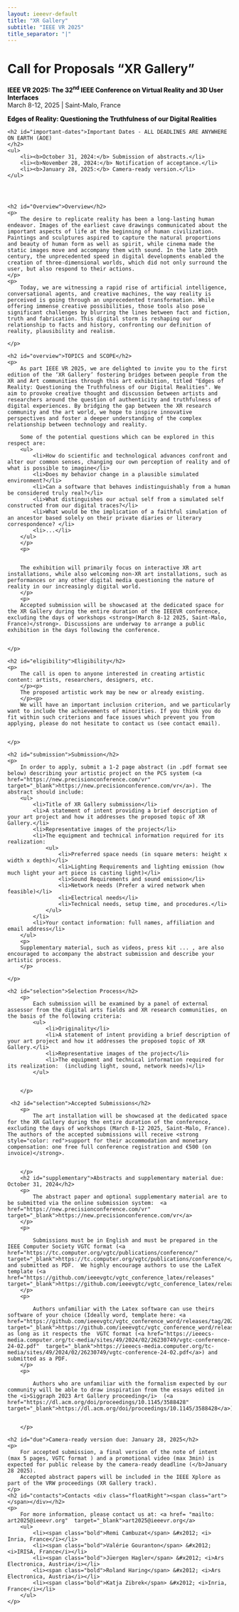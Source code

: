 ```yaml
---
layout: ieeevr-default
title: "XR Gallery"
subtitle: "IEEE VR 2025"
title_separator: "|"
---
```


<script type="text/javascript">
    $(document).ready(function(){
		var email = ""; 
		var domain = "ieeevr.org"; 

	    email = "art2025"; 		
		$(".art").html("<span class='text-nowrap'><a href=javascript:location='" + "mail" + "to:" + email + "@" + domain + "'><i class='fas fa-fw fa-envelope-square emailIconSm' style=''></i><i class='emailTextSm'>" + email + "@" + domain + "</a></i></span>");            
	});
</script>

<div>
    <h1 id="cfp-demos">Call for Proposals <strong>“XR Gallery”</strong>
<div class="floatRight"><span class="art"></span></div></h1>
    <p>
        <strong style="color: black">IEEE VR 2025: The 32<sup>nd</sup> IEEE Conference on Virtual Reality and 3D User Interfaces</strong><br />
            March 8-12, 2025 | Saint-Malo, France
    </p> 
      <p>
        <strong style="color: black">Edges of Reality: Questioning the Truthfulness of our Digital Realities</strong><br />
    </p>   
</div>

<div>

    <h2 id="important-dates">Important Dates - ALL DEADLINES ARE ANYWHERE ON EARTH (AOE)
    </h2>
    <ul>
        <li><b>October 31, 2024:</b> Submission of abstracts.</li>
        <li><b>November 28, 2024:</b> Notification of acceptance.</li>
        <li><b>January 28, 2025:</b> Camera-ready version.</li>
    </ul>
 
  
   

    <h2 id="Overview">Overview</h2>
    <p>
        The desire to replicate reality has been a long-lasting human endeavor. Images of the earliest cave drawings communicated about the important aspects of life at the beginning of human civilization. Paintings and sculptures aspired to capture the natural proportions and beauty of human form as well as spirit, while cinema made the static images move and accompany them with sound. In the late 20th century, the unprecedented speed in digital developments enabled the creation of three-dimensional worlds, which did not only surround the user, but also respond to their actions.
    </p>
    <p>
        Today, we are witnessing a rapid rise of artificial intelligence, conversational agents, and creative machines, the way reality is perceived is going through an unprecedented transformation. While offering immense creative possibilities, those tools also pose significant challenges by blurring the lines between fact and fiction, truth and fabrication. This digital storm is reshaping our relationship to facts and history, confronting our definition of reality, plausibility and realism.

    </p>

    <h2 id="overview">TOPICS and SCOPE</h2>
    <p>
        As part IEEE VR 2025, we are delighted to invite you to the first edition of the ‘XR Gallery’ fostering bridges between people from the XR and Art communities through this art exhibition, titled "Edges of Reality: Questioning the Truthfulness of our Digital Realities". We aim to provoke creative thought and discussion between artists and researchers around the question of authenticity and truthfulness of digital experiences. By bridging the gap between the XR research community and the art world, we hope to inspire innovative perspectives and foster a deeper understanding of the complex relationship between technology and reality.
       
        Some of the potential questions which can be explored in this respect are: 
        <ul>
            <li>How do scientific and technological advances confront and alter our common senses, changing our own perception of reality and of what is possible to imagine</li>
            <li>Does my behavior change in a plausible simulated environment?</li>
            <li>Can a software that behaves indistinguishably from a human be considered truly real?</li>
            <li>What distinguishes our actual self from a simulated self constructed from our digital traces?</li>
            <li>What would be the implication of a faithful simulation of an ancestor based solely on their private diaries or literary correspondence? </li>
            <li>...</li>
        </ul>
        </p>
        <p>


        The exhibition will primarily focus on interactive XR art installations, while also welcoming non-XR art installations, such as performances or any other digital media questioning the nature of reality in our increasingly digital world. 
        </p>
        <p>
        Accepted submission will be showcased at the dedicated space for the XR Gallery during the entire duration of the IEEEVR conference, excluding the days of workshops <strong>(March 8-12 2025, Saint-Malo, France)</strong>. Discussions are underway to arrange a public exhibition in the days following the conference.

    
    </p>
    
    <h2 id="eligibility">Eligibility</h2>
    <p>
        The call is open to anyone interested in creating artistic content: artists, researchers, designers, etc.
        </p><p>
        The proposed artistic work may be new or already existing.
        </p><p>
        We will have an important inclusion criterion, and we particularly want to include the achievements of minorities. If you think you do fit within such criterions and face issues which prevent you from applying, please do not hesitate to contact us (see contact email).   


    </p>

    <h2 id="submission">Submission</h2>
    <p>
        In order to apply, submit a 1-2 page abstract (in .pdf format see below) describing your artistic project on the PCS system (<a href="https://new.precisionconference.com/vr"  target="_blank">https://new.precisionconference.com/vr</a>). The abstract should include:
        <ul>
            <li>Title of XR Gallery submission</li>
            <li>A statement of intent providing a brief description of your art project and how it addresses the proposed topic of XR Gallery.</li>
            <li>Representative images of the project</li>
            <li>The equipment and technical information required for its realization:
                <ul>
                    <li>Preferred space needs (in square meters: height x width x depth)</li>
                    <li>Lighting Requirements and lighting emission (how much light your art piece is casting light)</li>
                    <li>Sound Requirements and sound emission</li>
                    <li>Network needs (Prefer a wired network when feasible)</li>
                    <li>Electrical needs</li>
                    <li>Technical needs, setup time, and procedures.</li>
                </ul>
            </li>
            <li>Your contact information: full names, affiliation and email address</li>
        </ul>
        <p>
        Supplementary material, such as videos, press kit ... , are also encouraged to accompany the abstract submission and describe your artistic process.
        </p>

    </p>

    <h2 id="selection">Selection Process</h2>
        <p>
            Each submission will be examined by a panel of external assessor from the digital arts fields and XR research communities, on the basis of the following criteria:
            <ul>
                <li>Originality</li>
                <li>A statement of intent providing a brief description of your art project and how it addresses the proposed topic of XR Gallery.</li>
                <li>Representative images of the project</li>
                <li>The equipment and technical information required for its realization:  (including light, sound, network needs)</li>
            </ul>


        </p>

     <h2 id="selection">Accepted Submissions</h2>
        <p>
            The art installation will be showcased at the dedicated space for the XR Gallery during the entire duration of the conference, excluding the days of workshops (March 8-12 2025, Saint-Malo, France). The authors of the accepted submissions will receive <strong style="color: red">support for their accommodation and monetary compensation: one free full conference registration and €500 (on invoice)</strong>.


        </p>
        <h2 id="supplementary">Abstracts and supplementary material due: October 31, 2024</h2>
        <p>
            The abstract paper and optional supplementary material are to be submitted via the online submission system:  <a href="https://new.precisionconference.com/vr"  target="_blank">https://new.precisionconference.com/vr</a>
        </p>
        <p>

            Submissions must be in English and must be prepared in the IEEE Computer Society VGTC format (<a href="https://tc.computer.org/vgtc/publications/conference/"  target="_blank">https://tc.computer.org/vgtc/publications/conference/</a>) and submitted as PDF.  We highly encourage authors to use the LaTeX template (<a href="https://github.com/ieeevgtc/vgtc_conference_latex/releases"  target="_blank">https://github.com/ieeevgtc/vgtc_conference_latex/releases</a>). 
        </p>
        <p>

            Authors unfamiliar with the Latex software can use theirs software of your choice (Ideally word, template here: <a href="https://github.com/ieeevgtc/vgtc_conference_word/releases/tag/2024.02.14"  target="_blank">https://github.com/ieeevgtc/vgtc_conference_word/releases/tag/2024.02.14</a>) as long as it respects the  VGTC format (<a href="https://ieeecs-media.computer.org/tc-media/sites/49/2024/02/26230749/vgtc-conference-24-02.pdf"  target="_blank">https://ieeecs-media.computer.org/tc-media/sites/49/2024/02/26230749/vgtc-conference-24-02.pdf</a>) and submitted as a PDF. 
        </p>
        <p>

            Authors who are unfamiliar with the formalism expected by our community will be able to draw inspiration from the essays edited in the <i>Siggraph 2023 Art Gallery proceeding</i>  (<a href="https://dl.acm.org/doi/proceedings/10.1145/3588428"  target="_blank">https://dl.acm.org/doi/proceedings/10.1145/3588428</a>). 


        </p>

    <h2 id="due">Camera-ready version due: January 28, 2025</h2>
    <p>
        For accepted submission, a final version of the note of intent (max 5 pages, VGTC format ) and a promotional video (max 3min) is expected for public release by the camera-ready deadline (</b>January 28 2025).
        Accepted abstract papers will be included in the IEEE Xplore as part of the VRW proceedings (XR Gallery track).
    </p>
    <h2 id="contacts">Contacts <div class="floatRight"><span class="art"></span></div></h2>	
    <p>
        For more information, please contact us at: <a href= "mailto: art2025@ieeevr.org"  target="_blank">art2025@ieeevr.org</a>
        <ul>
            <li><span class="bold">Remi Cambuzat</span> &#x2012; <i> Inria, France</i></li>
            <li><span class="bold">Valérie Gouranton</span> &#x2012; <i>IRISA, France</i></li>
            <li><span class="bold">Jüergen Hagler</span> &#x2012; <i>Ars Electronica, Austria</i></li>
            <li><span class="bold">Roland Haring</span> &#x2012; <i>Ars Electronica, Austria</i></li>
            <li><span class="bold">Katja Zibrek</span> &#x2012; <i>Inria, France</i></li>
        </ul>
    </p>
</div>
